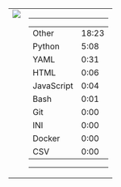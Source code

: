 
<table><tr>
<td valign="top">
  <img src="https://wakatime.com/share/@Aperture/0cd21d5d-ac4f-458d-9c71-d06f479c1297.png" />
</td>

<td valign="top">
  <hr>
  <table>
    <tr><td>Other</td><td>18:23</td></tr><tr><td>Python</td><td>5:08</td></tr><tr><td>YAML</td><td>0:31</td></tr><tr><td>HTML</td><td>0:06</td></tr><tr><td>JavaScript</td><td>0:04</td></tr><tr><td>Bash</td><td>0:01</td></tr><tr><td>Git</td><td>0:00</td></tr><tr><td>INI</td><td>0:00</td></tr><tr><td>Docker</td><td>0:00</td></tr><tr><td>CSV</td><td>0:00</td></tr>
  </table>
  <hr>
</td>
</tr></table>

